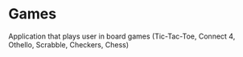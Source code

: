 # Games
Application that plays user in board games (Tic-Tac-Toe, Connect 4, Othello, Scrabble, Checkers, Chess)
